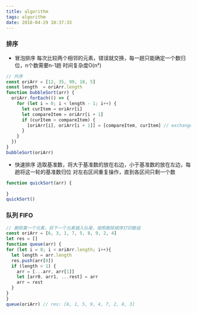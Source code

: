 ```yaml
---
title: algorithm
tags: algorithm
date: 2018-04-29 10:37:33
---
```

### 排序
- 冒泡排序
每次比较两个相邻的元素，错误就交换，每一趟只能确定一个数归位，n个数需要n-1趟
时间复杂度O(n²)
```javascript
// 升序
const oriArr = [12, 35, 99, 18, 5]
const length  = oriArr.length
function bubbleSort(arr) {
  oriArr.forEach(() => {
    for (let i = 0; i < length - 1; i++) {
      let curItem = oriArr[i]
      let compareItem = oriArr[i + 1]
      if (curItem > compareItem) {
        [oriArr[i], oriArr[i + 1]] = [compareItem, curItem] // exchange
      }
    }  
  })
}
bubbleSort(oriArr)
```
<!-- more -->
- 快速排序
选取基准数，将大于基准数的放在右边，小于基准数的放在左边，每趟将这一轮的基准数归位
对左右区间重复操作，直到各区间只剩一个数
```javascript
function quickSort(arr) {
  
}
quickSort()
```
### 队列 FIFO
```javascript
// 删除第一个元素，将下一个元素插入队尾，按照删除顺序打印数组
const oriArr = [6, 3, 1, 7, 5, 8, 9, 2, 4]
let res = []
function queue(arr) {
for (let i = 0; i < oriArr.length; i++){
  let length = arr.length
  res.push(arr[0])
  if (length > 1) {
    arr = [...arr, arr[1]]
    let [arr0, arr1, ...rest] = arr
    arr = rest
  }
}
}
queue(oriArr) // res: [6, 1, 5, 9, 4, 7, 2, 8, 3]
```
